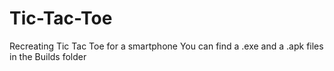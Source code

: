 # Tic-Tac-Toe
Recreating Tic Tac Toe for a smartphone
You can find a .exe and a .apk files in the Builds folder
